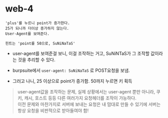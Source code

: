 # web-4


    'plus'를 누르니 point가 증가한다. 
    25가 되니까 더이상 증가하지 않는다. 
    User-Agent를 보여준다.

    힌트는 'point를 50으로, SuNiNaTaS'
    
- user-agent를 보여준걸 보니, 이걸 조작하는 거고, SuNiNTaS가 그 조작할 값이라는 것을 추리할 수 있다. 

- burpsuite에서 `user-agent: SuNiNaTaS` 로 POST요청을 보냄.
- 그러고 나니, 25 이상으로 point가 증가함. 50까지 누르면 키 획득

>user-agent값을 조작하는 문제, 실제 상황에서는 user-agent 뿐만 아니라, 쿠키, 캐시, 호스트 등등 다른 여러가지 요청헤더를 조작이 가능하다.    
이전 문제와 마찬가지로 서버에 보내는 요청은 내 맘대로 만들 수 있기에 서버는 항상 요청을 비판적으로 받아들여야 함!